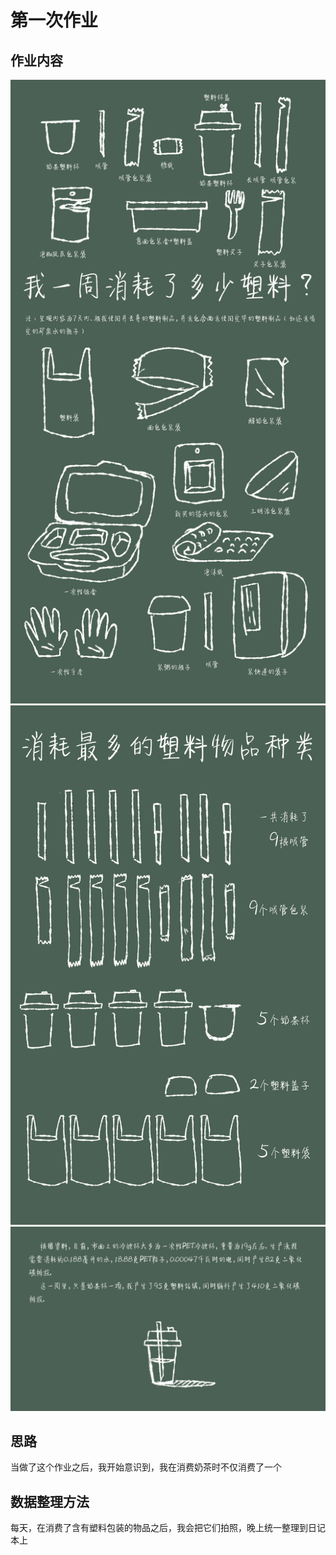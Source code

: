 # 第一次作业 #
## 作业内容 ##
![](https://github.com/Chenyu-Li008/Homework/blob/master/%E6%95%B0%E5%8F%AF%E8%A7%86%E4%BD%9C%E4%B8%9A1.jpg)
![](https://github.com/Chenyu-Li008/Homework/blob/master/%E4%BD%9C%E4%B8%9A2.jpg)
![](https://github.com/Chenyu-Li008/Homework/blob/master/%E4%BD%9C%E4%B8%9A3.jpg)
## 思路 ##
当做了这个作业之后，我开始意识到，我在消费奶茶时不仅消费了一个
## 数据整理方法 ##
每天，在消费了含有塑料包装的物品之后，我会把它们拍照，晚上统一整理到日记本上
